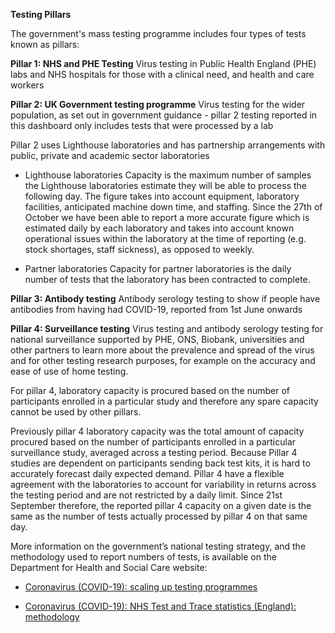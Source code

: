 ﻿**Testing Pillars**

The government's mass testing programme includes four types of tests known as pillars:

**Pillar 1: NHS and PHE Testing**
Virus testing in Public Health England (PHE) labs and NHS hospitals for those with a clinical need, and health and care workers

**Pillar 2: UK Government testing programme**
Virus testing for the wider population, as set out in government guidance - pillar 2 testing reported in this dashboard only includes tests that were processed by a lab

Pillar 2 uses Lighthouse laboratories and has partnership arrangements with public, private and academic sector laboratories
 
- Lighthouse laboratories
Capacity is the maximum number of samples the Lighthouse laboratories estimate they will be able to process the following day. The figure takes into account equipment, laboratory facilities, anticipated machine down time, and staffing. Since the 27th of October we have been able to report a more accurate figure which is estimated daily by each laboratory and takes into account known operational issues within the laboratory at the time of reporting (e.g. stock shortages, staff sickness), as opposed to weekly.
 
- Partner laboratories
Capacity for partner laboratories is the daily number of tests that the laboratory has been contracted to complete. 

**Pillar 3: Antibody testing**
Antibody serology testing to show if people have antibodies from having had COVID-19, reported from 1st June onwards

**Pillar 4: Surveillance testing**
Virus testing and antibody serology testing for national surveillance supported by PHE, ONS, Biobank, universities and other partners to learn more about the prevalence and spread of the virus and for other testing research purposes, for example on the accuracy and ease of use of home testing.

For pillar 4, laboratory capacity is procured based on the number of participants enrolled in a particular study and therefore any spare capacity cannot be used by other pillars.

Previously pillar 4 laboratory capacity was the total amount of capacity procured based on the number of participants enrolled in a particular surveillance study, averaged across a testing period. Because Pillar 4 studies are dependent on participants sending back test kits, it is hard to accurately forecast daily expected demand. Pillar 4 have a flexible agreement with the laboratories to account for variability in returns across the testing period and are not restricted by a daily limit. Since 21st September therefore, the reported pillar 4 capacity on a given date is the same as the number of tests actually processed by pillar 4 on that same day. 

More information on the government’s national testing strategy, and the methodology used to report numbers of tests, is available on the Department for Health and Social Care website:

* [Coronavirus (COVID-19): scaling up testing programmes](https://www.gov.uk/government/publications/coronavirus-covid-19-scaling-up-testing-programmes)

* [Coronavirus (COVID-19): NHS Test and Trace statistics (England): methodology](https://www.gov.uk/government/publications/nhs-test-and-trace-statistics-england-methodology/nhs-test-and-trace-statistics-england-methodology)